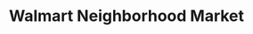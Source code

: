 ---
title: "Walmart Neighborhood Market"
url: /indio/walmart-neighborhood-market/
shop: Supermarkt
---